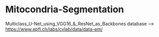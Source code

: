 # Mitocondria-Segmentation
Multiclass_U-Net_using_VGG16_&amp;_ResNet_as_Backbones
database --> https://www.epfl.ch/labs/cvlab/data/data-em/

